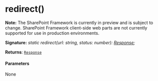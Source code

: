 # redirect()
**Note:** The SharePoint Framework is currently in preview and is subject to change. SharePoint Framework client-side web parts are not currently supported for use in production environments.





**Signature:** _static redirect(url: string, status: number): [Response](../whatwg-fetch.api/class/response.md);_

**Returns**: [`Response`](../whatwg-fetch.api/class/response.md)





#### Parameters
None



